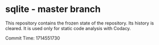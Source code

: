 # sqlite - master branch

This repository contains the frozen state of the repository.
Its history is cleared. It is used only for static code
analysis with Codacy.

Commit Time: 1714551730